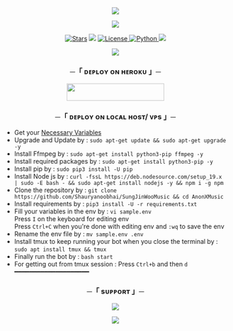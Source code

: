 
<div align="center">
  <img src="https://readme-typing-svg.herokuapp.com?color=ffd700&center=true&lines=──+「+Sung+Jin-Woo+Music+」+──;An+Advanced+Group+Music+Bot.&width=600&height=180">
</div>

<p align="center">
  <img src="https://telegra.ph/file/4d5e7d29ce594b37d9f99.jpg">
</p>

<p align="center">
<a href="https://github.com/Shauryanoobhai/SungJinWooMusic/stargazers"><img src="https://img.shields.io/github/stars/Shauryanoobhai/ChaHaeInMusic?color=black&logo=github&logoColor=black&style=for-the-badge" alt="Stars" /></a>
<a href="https://github.com/Shauryanoobhai/SungJinWooMusic/network/members"> <img src="https://img.shields.io/github/forks/Shauryanoobhai/SungJinWooMusic?color=black&logo=github&logoColor=black&style=for-the-badge" /></a>
<a href="https://github.com/Shauryanoobhai/SungJinWooMusic/blob/master/LICENSE"> <img src="https://img.shields.io/badge/License-MIT-blueviolet?style=for-the-badge" alt="License" /> </a>
<a href="https://www.python.org/"> <img src="https://img.shields.io/badge/Written%20in-Python-orange?style=for-the-badge&logo=python" alt="Python" /> </a>
<a href="https://github.com/Shauryanoobhai/SungJinWooMusic/commits/AnonymousX1025"> <img src="https://img.shields.io/github/last-commit/Shauryanoobhai/SungJinWooMusic?color=blue&logo=github&logoColor=green&style=for-the-badge" /></a>
</p>

<p align="center">
  <img src="https://telegra.ph/file/3950340d4945d441722fa.jpg">
</p>

<h3 align="center">
    ─「 ᴅᴇᴩʟᴏʏ ᴏɴ ʜᴇʀᴏᴋᴜ 」─
</h3>

<p align="center"><a href="https://dashboard.heroku.com/new?template=https://github.com/mikeyy23254/SungJinWooMusic"> <img src="https://img.shields.io/badge/Deploy%20On%20Heroku-black?style=for-the-badge&logo=heroku" width="220" height="38.45"/></a></p>

<h3 align="center">
    ─「 ᴅᴇᴩʟᴏʏ ᴏɴ ʟᴏᴄᴀʟ ʜᴏsᴛ/ ᴠᴘs 」─
</h3>

- Get your [Necessary Variables](https://github.com/Shauryanoobhai/SungJinWooMusic/blob/master/sample.env)
- Upgrade and Update by :
`sudo apt-get update && sudo apt-get upgrade -y`
- Install Ffmpeg by :
`sudo apt-get install python3-pip ffmpeg -y`
- Install required packages by :
`sudo apt-get install python3-pip -y`
- Install pip by :
`sudo pip3 install -U pip`
- Install Node js by :
`curl -fssL https://deb.nodesource.com/setup_19.x | sudo -E bash - && sudo apt-get install nodejs -y && npm i -g npm`
- Clone the repository by :
`git clone https://github.com/Shauryanoobhai/SungJinWooMusic && cd AnonXMusic`
- Install requirements by :
`pip3 install -U -r requirements.txt`
- Fill your variables in the env by :
`vi sample.env`<br>
Press `I` on the keyboard for editing env<br>
Press `Ctrl+C` when you're done with editing env and `:wq` to save the env<br>
- Rename the env file by :
`mv sample.env .env`
- Install tmux to keep running your bot when you close the terminal by :
`sudo apt install tmux && tmux`
- Finally run the bot by :
`bash start`
- For getting out from tmux session : Press `Ctrl+b` and then `d`<br>
━━━━━━━━━━━━━━━━━━━━

<h3 align="center">
    ─「 sᴜᴩᴩᴏʀᴛ 」─
</h3>

<p align="center">
<a href="https://telegram.me/Ahjin_Sprt"><img src="https://img.shields.io/badge/-Support%20Group-blue.svg?style=for-the-badge&logo=Telegram"></a>
</p>

<p align="center">
<a href="https://telegram.me/SungUpdates"><img src="https://img.shields.io/badge/-Support%20Channel-blue.svg?style=for-the-badge&logo=Telegram"></a>
</p>


